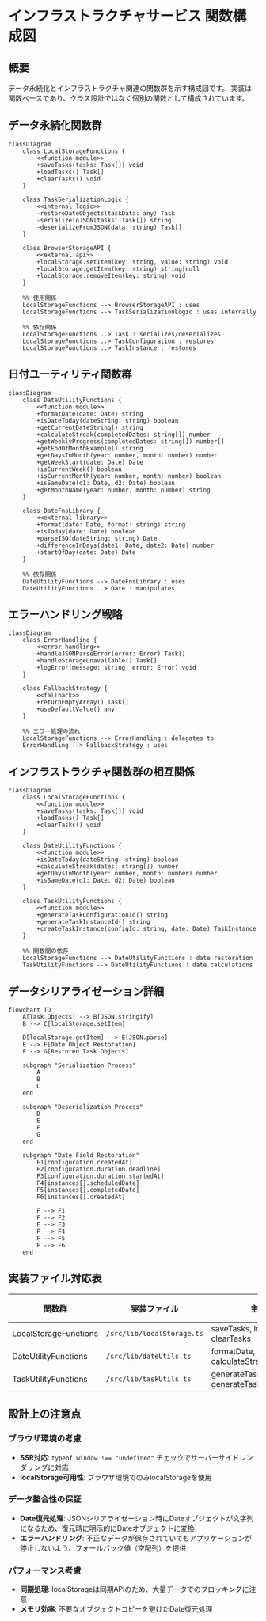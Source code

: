 # インフラストラクチャサービス 関数構成図

## 概要

データ永続化とインフラストラクチャ関連の関数群を示す構成図です。
実装は関数ベースであり、クラス設計ではなく個別の関数として構成されています。

## データ永続化関数群

```mermaid
classDiagram
    class LocalStorageFunctions {
        <<function module>>
        +saveTasks(tasks: Task[]) void
        +loadTasks() Task[]
        +clearTasks() void
    }

    class TaskSerializationLogic {
        <<internal logic>>
        -restoreDateObjects(taskData: any) Task
        -serializeToJSON(tasks: Task[]) string
        -deserializeFromJSON(data: string) Task[]
    }

    class BrowserStorageAPI {
        <<external api>>
        +localStorage.setItem(key: string, value: string) void
        +localStorage.getItem(key: string) string|null
        +localStorage.removeItem(key: string) void
    }

    %% 使用関係
    LocalStorageFunctions --> BrowserStorageAPI : uses
    LocalStorageFunctions --> TaskSerializationLogic : uses internally

    %% 依存関係
    LocalStorageFunctions ..> Task : serializes/deserializes
    LocalStorageFunctions ..> TaskConfiguration : restores
    LocalStorageFunctions ..> TaskInstance : restores
```

## 日付ユーティリティ関数群

```mermaid
classDiagram
    class DateUtilityFunctions {
        <<function module>>
        +formatDate(date: Date) string
        +isDateToday(dateString: string) boolean
        +getCurrentDateString() string
        +calculateStreak(completedDates: string[]) number
        +getWeeklyProgress(completedDates: string[]) number[]
        +getEndOfMonthExample() string
        +getDaysInMonth(year: number, month: number) number
        +getWeekStart(date: Date) Date
        +isCurrentWeek() boolean
        +isCurrentMonth(year: number, month: number) boolean
        +isSameDate(d1: Date, d2: Date) boolean
        +getMonthName(year: number, month: number) string
    }

    class DateFnsLibrary {
        <<external library>>
        +format(date: Date, format: string) string
        +isToday(date: Date) boolean
        +parseISO(dateString: string) Date
        +differenceInDays(date1: Date, date2: Date) number
        +startOfDay(date: Date) Date
    }

    %% 依存関係
    DateUtilityFunctions --> DateFnsLibrary : uses
    DateUtilityFunctions ..> Date : manipulates
```

## エラーハンドリング戦略

```mermaid
classDiagram
    class ErrorHandling {
        <<error handling>>
        +handleJSONParseError(error: Error) Task[]
        +handleStorageUnavailable() Task[]
        +logError(message: string, error: Error) void
    }

    class FallbackStrategy {
        <<fallback>>
        +returnEmptyArray() Task[]
        +useDefaultValue() any
    }

    %% エラー処理の流れ
    LocalStorageFunctions --> ErrorHandling : delegates to
    ErrorHandling --> FallbackStrategy : uses
```

## インフラストラクチャ関数群の相互関係

```mermaid
classDiagram
    class LocalStorageFunctions {
        <<function module>>
        +saveTasks(tasks: Task[]) void
        +loadTasks() Task[]
        +clearTasks() void
    }

    class DateUtilityFunctions {
        <<function module>>
        +isDateToday(dateString: string) boolean
        +calculateStreak(dates: string[]) number
        +getDaysInMonth(year: number, month: number) number
        +isSameDate(d1: Date, d2: Date) boolean
    }

    class TaskUtilityFunctions {
        <<function module>>
        +generateTaskConfigurationId() string
        +generateTaskInstanceId() string
        +createTaskInstance(configId: string, date: Date) TaskInstance
    }

    %% 関数間の依存
    LocalStorageFunctions --> DateUtilityFunctions : date restoration
    TaskUtilityFunctions --> DateUtilityFunctions : date calculations
```

## データシリアライゼーション詳細

```mermaid
flowchart TD
    A[Task Objects] --> B[JSON.stringify]
    B --> C[localStorage.setItem]

    D[localStorage.getItem] --> E[JSON.parse]
    E --> F[Date Object Restoration]
    F --> G[Restored Task Objects]

    subgraph "Serialization Process"
        A
        B
        C
    end

    subgraph "Deserialization Process"
        D
        E
        F
        G
    end

    subgraph "Date Field Restoration"
        F1[configuration.createdAt]
        F2[configuration.duration.deadline]
        F3[configuration.duration.startedAt]
        F4[instances[].scheduledDate]
        F5[instances[].completedDate]
        F6[instances[].createdAt]

        F --> F1
        F --> F2
        F --> F3
        F --> F4
        F --> F5
        F --> F6
    end
```

## 実装ファイル対応表

| 関数群                | 実装ファイル               | 主要関数                                            | 行数  |
| --------------------- | -------------------------- | --------------------------------------------------- | ----- |
| LocalStorageFunctions | `/src/lib/localStorage.ts` | saveTasks, loadTasks, clearTasks                    | 1-62  |
| DateUtilityFunctions  | `/src/lib/dateUtils.ts`    | formatDate, isDateToday, calculateStreak, etc       | 1-180 |
| TaskUtilityFunctions  | `/src/lib/taskUtils.ts`    | generateTaskConfigurationId, generateTaskInstanceId | 17-29 |

## 設計上の注意点

### ブラウザ環境の考慮

- **SSR対応**: `typeof window !== "undefined"` チェックでサーバーサイドレンダリングに対応
- **localStorage可用性**: ブラウザ環境でのみlocalStorageを使用

### データ整合性の保証

- **Date復元処理**: JSONシリアライゼーション時にDateオブジェクトが文字列になるため、復元時に明示的にDateオブジェクトに変換
- **エラーハンドリング**: 不正なデータが保存されていてもアプリケーションが停止しないよう、フォールバック値（空配列）を提供

### パフォーマンス考慮

- **同期処理**: localStorageは同期APIのため、大量データでのブロッキングに注意
- **メモリ効率**: 不要なオブジェクトコピーを避けたDate復元処理
